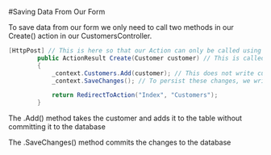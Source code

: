 #Saving Data From Our Form

To save data from our form we only need to call two methods in our Create() action in our CustomersController.

```cs
[HttpPost] // This is here so that our Action can only be called using HttpPost and not HttpGet. By convention, if your actions modify data they should only be accessible using HttpPost
        public ActionResult Create(Customer customer) // This is called Model Binding. MVC framework will automatically map request data to this object
        {
            _context.Customers.Add(customer); // This does not write customer to the database, this is just saved in local memory
            _context.SaveChanges(); // To persist these changes, we write the customer to the database using the SaveChanges() method

            return RedirectToAction("Index", "Customers");
        }
```

The .Add() method takes the customer and adds it to the table without committing it to the database

The .SaveChanges() method commits the changes to the database
